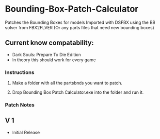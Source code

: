 # Bounding-Box-Patch-Calculator
 Patches the Bounding Boxes for models Imported with DSFBX using the BB solver from FBX2FLVER (Or any parts files that need new bounding boxes)

## Current know compatability: 
* Dark Souls: Prepare To Die Edition  
* In theory this should work for every game  

### Instructions  

1) Make a folder with all the partsbnds you want to patch.  

2) Drop Bounding Box Patch Calculator.exe into the folder and run it.  

### Patch Notes  
## V 1
* Initial Release